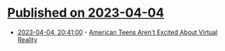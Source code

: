 # [Published on 2023-04-04](index.md)

* [2023-04-04, 20:41:00](https://tech.slashdot.org/story/23/04/04/1914215/american-teens-arent-excited-about-virtual-reality?utm_source=rss1.0mainlinkanon&utm_medium=feed) - [American Teens Aren't Excited About Virtual Reality](https://tech.slashdot.org/story/23/04/04/1914215/american-teens-arent-excited-about-virtual-reality?utm_source=rss1.0mainlinkanon&utm_medium=feed)
